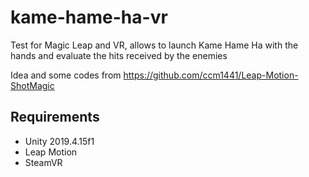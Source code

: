 # kame-hame-ha-vr

Test for Magic Leap and VR, allows to launch Kame Hame Ha with the hands and evaluate the hits received by the enemies

Idea and some codes from https://github.com/ccm1441/Leap-Motion-ShotMagic

## Requirements

* Unity 2019.4.15f1
* Leap Motion
* SteamVR

